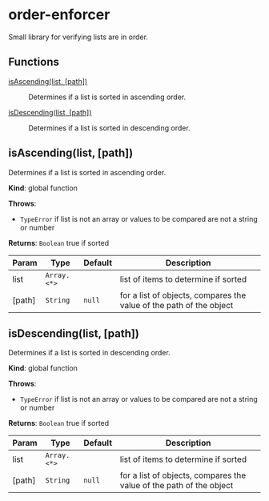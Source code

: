 # order-enforcer
Small library for verifying lists are in order.

## Functions

<dl>
<dt><a href="#isAscending">isAscending(list, [path])</a></dt>
<dd><p>Determines if a list is sorted in ascending order.</p>
</dd>
<dt><a href="#isDescending">isDescending(list, [path])</a></dt>
<dd><p>Determines if a list is sorted in descending order.</p>
</dd>
</dl>

<a name="isAscending"></a>

## isAscending(list, [path])
Determines if a list is sorted in ascending order.

**Kind**: global function

**Throws**:

- <code>TypeError</code> if list is not an array or values to be compared are not a string or number

**Returns**: <code>Boolean</code>  true if sorted

| Param | Type | Default | Description |
| --- | --- | --- | --- |
| list | <code>Array.&lt;\*&gt;</code> |  | list of items to determine if sorted |
| [path] | <code>String</code> | <code>null</code> | for a list of objects, compares the value of the path of the object |

<a name="isDescending"></a>

## isDescending(list, [path])
Determines if a list is sorted in descending order.

**Kind**: global function<br />

**Throws**:

- <code>TypeError</code> if list is not an array or values to be compared are not a string or number

**Returns**: <code>Boolean</code>  true if sorted

| Param | Type | Default | Description |
| --- | --- | --- | --- |
| list | <code>Array.&lt;\*&gt;</code> | | list of items to determine if sorted |
| [path] | <code>String</code> | <code>null</code> | for a list of objects, compares the value of the path of the object |

